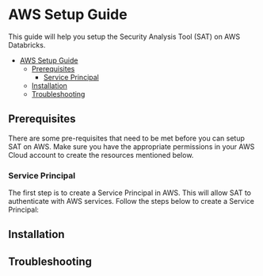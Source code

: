 # AWS Setup Guide

This guide will help you setup the Security Analysis Tool (SAT) on AWS Databricks.

- [AWS Setup Guide](#aws-setup-guide)
  - [Prerequisites](#prerequisites)
    - [Service Principal](#service-principal)
  - [Installation](#installation)
  - [Troubleshooting](#troubleshooting)



## Prerequisites

There are some pre-requisites that need to be met before you can setup SAT on AWS. Make sure you have the appropriate permissions in your AWS Cloud account to create the resources mentioned below.


### Service Principal

The first step is to create a Service Principal in AWS. This will allow SAT to authenticate with AWS services. Follow the steps below to create a Service Principal:


## Installation

## Troubleshooting